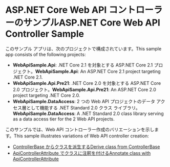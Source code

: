 # <a name="aspnet-core-web-api-controller-sample"></a><span data-ttu-id="1e086-101">ASP.NET Core Web API コントローラーのサンプル</span><span class="sxs-lookup"><span data-stu-id="1e086-101">ASP.NET Core Web API Controller Sample</span></span>

<span data-ttu-id="1e086-102">このサンプル アプリは、次のプロジェクトで構成されています。</span><span class="sxs-lookup"><span data-stu-id="1e086-102">This sample app consists of the following projects:</span></span>

- <span data-ttu-id="1e086-103">**WebApiSample.Api**: .NET Core 2.1 を対象とする ASP.NET Core 2.1 プロジェクト。</span><span class="sxs-lookup"><span data-stu-id="1e086-103">**WebApiSample.Api**: An ASP.NET Core 2.1 project targeting .NET Core 2.1.</span></span>
- <span data-ttu-id="1e086-104">**WebApiSample.Api.Pre21**: .NET Core 2.0 を対象とする ASP.NET Core 2.0 プロジェクト。</span><span class="sxs-lookup"><span data-stu-id="1e086-104">**WebApiSample.Api.Pre21**: An ASP.NET Core 2.0 project targeting .NET Core 2.0.</span></span>
- <span data-ttu-id="1e086-105">**WebApiSample.DataAccess**: 2 つの Web API プロジェクトのデータ アクセス層として機能する .NET Standard 2.0 クラス ライブラリ。</span><span class="sxs-lookup"><span data-stu-id="1e086-105">**WebApiSample.DataAccess**: A .NET Standard 2.0 class library serving as a data access tier for the 2 Web API projects.</span></span>

<span data-ttu-id="1e086-106">このサンプルでは、Web API コントローラー作成のバリエーションを示します。</span><span class="sxs-lookup"><span data-stu-id="1e086-106">This sample illustrates variations of Web API controller creation:</span></span>

- [<span data-ttu-id="1e086-107">ControllerBase からクラスを派生する</span><span class="sxs-lookup"><span data-stu-id="1e086-107">Derive class from ControllerBase</span></span>](https://docs.microsoft.com/aspnet/core/web-api#derive-class-from-controllerbase)
- [<span data-ttu-id="1e086-108">ApiControllerAttribute でクラスに注釈を付ける</span><span class="sxs-lookup"><span data-stu-id="1e086-108">Annotate class with ApiControllerAttribute</span></span>](https://docs.microsoft.com/aspnet/core/web-api#annotate-class-with-apicontrollerattribute)
